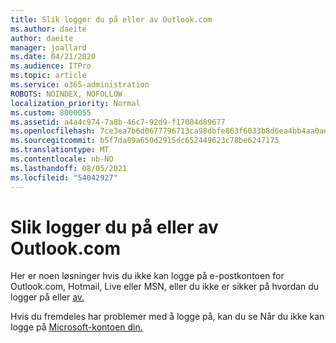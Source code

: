 ```yaml
---
title: Slik logger du på eller av Outlook.com
ms.author: daeite
author: daeite
manager: joallard
ms.date: 04/21/2020
ms.audience: ITPro
ms.topic: article
ms.service: o365-administration
ROBOTS: NOINDEX, NOFOLLOW
localization_priority: Normal
ms.custom: 8000055
ms.assetid: a4a4c974-7a8b-46c7-92d9-f17084d89677
ms.openlocfilehash: 7ce3ea7b6d0677796713ca98dbfe863f6033b8d6ea4bb4aa0aef6a86df7ab119
ms.sourcegitcommit: b5f7da89a650d2915dc652449623c78be6247175
ms.translationtype: MT
ms.contentlocale: nb-NO
ms.lasthandoff: 08/05/2021
ms.locfileid: "54042927"
---
```

# <a name="how-to-sign-in-to-or-out-of-outlookcom"></a>Slik logger du på eller av Outlook.com

Her er noen løsninger hvis du ikke kan logge på e-postkontoen for Outlook.com, Hotmail, Live eller MSN, eller du ikke er sikker på hvordan du logger på eller [av.](https://go.microsoft.com/fwlink/p/?linkid=2005840)
  
Hvis du fremdeles har problemer med å logge på, kan du se Når du ikke kan logge på [Microsoft-kontoen din.](https://go.microsoft.com/fwlink/p/?linkid=837479)